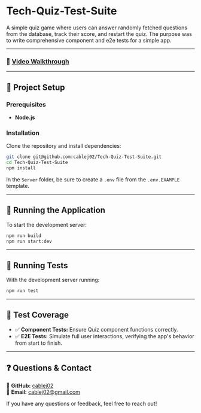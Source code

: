# Tech-Quiz-Test-Suite

A simple quiz game where users can answer randomly fetched questions from the database, track their score, and restart the quiz.  The purpose was to write comprehensive component and e2e tests for a simple app.

---

### 🎥 [Video Walkthrough](https://drive.google.com/file/d/1gd-hNc3YPvAgkCPH95ggZQpv3GgS6eYR/view?usp=drive_link)

---

## 📂 Project Setup
###  Prerequisites
- **Node.js**

###  Installation
Clone the repository and install dependencies:
```sh
git clone git@github.com:cablej02/Tech-Quiz-Test-Suite.git
cd Tech-Quiz-Test-Suite
npm install
```
In the `Server` folder, be sure to create a `.env` file from the `.env.EXAMPLE` template. 

---

## 🚀 Running the Application
To start the development server:
```sh
npm run build
npm run start:dev
```

---

## 🧪 Running Tests

With the development server running:
```sh
npm run test
```

---

## 📜 Test Coverage
- ✅ **Component Tests:** Ensure Quiz component functions correctly.
- ✅ **E2E Tests:** Simulate full user interactions, verifying the app's behavior from start to finish.

---

## **❓ Questions & Contact**  
📌 **GitHub:** [cablej02](https://github.com/cablej02)  
📧 **Email:** [cablej02@gmail.com](mailto:cablej02@gmail.com)  

If you have any questions or feedback, feel free to reach out!
